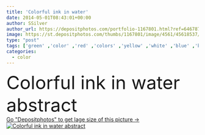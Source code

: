 ```yaml
---
title: 'Colorful ink in water'
date: 2014-05-01T08:43:01+00:00
author: SSilver
author_url: https://depositphotos.com/portfolio-1167801.html?ref=64678756
image: https://st.depositphotos.com/thumbs/1167801/image/4561/45618537/api_thumb_450.jpg?forcejpeg=true
type: "post"
tags: ['green' ,'color' ,'red' ,'colors' ,'yellow' ,'white' ,'blue' ,'background' ,'colorful' ,'backgrounds' ,'curve' ,'design' ,'shape' ,'art' ,'drop' ,'wet' ,'drip' ,'liquid' ,'abstract' ,'water' ,'colour' ,'light' ,'cloud' ,'watercolor' ,'ink' ,'paint' ,'dye' ,'rainbow' ,'explosion' ,'flowing' ,'effect' ,'motion' ,'smooth' ,'swirl' ,'flow' ,'soft' ,'Dynamic' ,'mix' ,'in' ,'evil' ,'acrylic' ,'fluid' ,'pigment' ,'twirl' ,'burst' ,'dripping' ,'im' ,'Wasser' ,'Farbe' ,'bunte' ]
categories: 
  - color
---
```

<div aling="center">
            <font size="60"> Colorful ink in water abstract</font>   
</div>
<div>
    <a href='https://st.depositphotos.com/thumbs/1167801/image/4561/45618537/api_thumb_450.jpg?forcejpeg=true?ref=64678756' target=_blank > Go "Depositphotos" to get lage size of this picture ->
        <img href='https://st.depositphotos.com/thumbs/1167801/image/4561/45618537/api_thumb_450.jpg?forcejpeg=true?ref=64678756' src='https://st.depositphotos.com/1167801/4561/i/950/depositphotos_45618537-stock-photo-colorful-ink-in-water.jpg?forcejpeg=true' alt='Colorful ink in water abstract' >
    </a>
</div>
